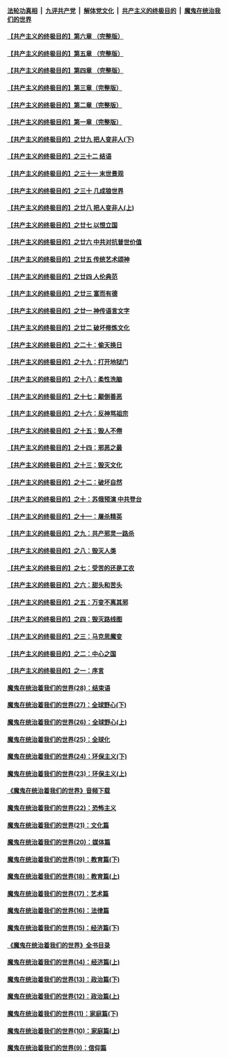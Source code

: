 ####  [法轮功真相](../../../../basic/blob/master/README.md?t=06101031) &nbsp;|&nbsp; [九评共产党](../../../../9ping.md/blob/master/README.md?t=06101031) &nbsp;|&nbsp; [解体党文化](../../../../jtdwh.md/blob/master/README.md?t=06101031)  &nbsp;|&nbsp; [共产主义的终极目的](../../../../gczydzjmd.md/blob/master/README.md?t=06101031) &nbsp;|&nbsp; [魔鬼在统治我们的世界](../../../../mgztzwmdsj.md/blob/master/README.md?t=06101031) 

#### [【共产主义的终极目的】第六章 （完整版）](../pages/nsc422/n11428913.md?t=06101031) 

#### [【共产主义的终极目的】第五章 （完整版）](../pages/nsc422/n11428912.md?t=06101031) 

#### [【共产主义的终极目的】第四章 （完整版）](../pages/nsc422/n11428907.md?t=06101031) 

#### [【共产主义的终极目的】第三章（完整版）](../pages/nsc422/n11428848.md?t=06101031) 

#### [【共产主义的终极目的】第二章（完整版）](../pages/nsc422/n11428831.md?t=06101031) 

#### [【共产主义的终极目的】第一章（完整版）](../pages/nsc422/n11417651.md?t=06101031) 

#### [【共产主义的终极目的】之廿九 把人变非人(下)](../pages/nsc422/n11344140.md?t=06101031) 

#### [【共产主义的终极目的】之三十二 结语](../pages/nsc422/n11360535.md?t=06101031) 

#### [【共产主义的终极目的】之三十一 末世景观](../pages/nsc422/n11351129.md?t=06101031) 

#### [【共产主义的终极目的】之三十 几成狼世界](../pages/nsc422/n11348280.md?t=06101031) 

#### [【共产主义的终极目的】之廿八 把人变非人(上)](../pages/nsc422/n11340492.md?t=06101031) 

#### [【共产主义的终极目的】之廿七 以恨立国](../pages/nsc422/n11336944.md?t=06101031) 

#### [【共产主义的终极目的】之廿六 中共对抗普世价值](../pages/nsc422/n11324785.md?t=06101031) 

#### [【共产主义的终极目的】之廿五 传统艺术颂神](../pages/nsc422/n11296396.md?t=06101031) 

#### [【共产主义的终极目的】之廿四 人伦典范](../pages/nsc422/n11296397.md?t=06101031) 

#### [【共产主义的终极目的】之廿三 富而有德](../pages/nsc422/n11283598.md?t=06101031) 

#### [【共产主义的终极目的】之廿一 神传语言文字](../pages/nsc422/n11263265.md?t=06101031) 

#### [【共产主义的终极目的】之廿二 破坏修炼文化](../pages/nsc422/n11245728.md?t=06101031) 

#### [【共产主义的终极目的】之二十：偷天换日](../pages/nsc422/n11238846.md?t=06101031) 

#### [【共产主义的终极目的】之十九：打开地狱门](../pages/nsc422/n11206376.md?t=06101031) 

#### [【共产主义的终极目的】之十八：柔性洗脑](../pages/nsc422/n11199994.md?t=06101031) 

#### [【共产主义的终极目的】之十七：颠倒善恶](../pages/nsc422/n11179782.md?t=06101031) 

#### [【共产主义的终极目的】之十六：反神骂祖宗](../pages/nsc422/n11166798.md?t=06101031) 

#### [【共产主义的终极目的】之十五：毁人不倦](../pages/nsc422/n11166792.md?t=06101031) 

#### [【共产主义的终极目的】之十四：邪恶之最](../pages/nsc422/n11150249.md?t=06101031) 

#### [【共产主义的终极目的】之十三：毁灭文化](../pages/nsc422/n11135227.md?t=06101031) 

#### [【共产主义的终极目的】之十二：破坏自然](../pages/nsc422/n11135214.md?t=06101031) 

#### [【共产主义的终极目的】之十：苏俄预演 中共登台](../pages/nsc422/n11118424.md?t=06101031) 

#### [【共产主义的终极目的】之十一：屠杀精英](../pages/nsc422/n11118442.md?t=06101031) 

#### [【共产主义的终极目的】之九：共产邪灵一路杀](../pages/nsc422/n11114139.md?t=06101031) 

#### [【共产主义的终极目的】之八：毁灭人类](../pages/nsc422/n11108503.md?t=06101031) 

#### [【共产主义的终极目的】之七：受苦的还是工农](../pages/nsc422/n11101809.md?t=06101031) 

#### [【共产主义的终极目的】之六：甜头和苦头](../pages/nsc422/n11096971.md?t=06101031) 

#### [【共产主义的终极目的】之五：万变不离其邪](../pages/nsc422/n11091285.md?t=06101031) 

#### [【共产主义的终极目的】之四：毁灭路线图](../pages/nsc422/n11086284.md?t=06101031) 

#### [【共产主义的终极目的】之三：马克思魔变](../pages/nsc422/n11061941.md?t=06101031) 

#### [【共产主义的终极目的】之二：中心之国](../pages/nsc422/n11047728.md?t=06101031) 

#### [【共产主义的终极目的】之一：序言](../pages/nsc422/n11086077.md?t=06101031) 

#### [魔鬼在统治着我们的世界(28)：结束语](../pages/nsc422/n10936246.md?t=06101031) 

#### [魔鬼在统治着我们的世界(27)：全球野心(下)](../pages/nsc422/n10928319.md?t=06101031) 

#### [魔鬼在统治着我们的世界(26)：全球野心(上)](../pages/nsc422/n10900318.md?t=06101031) 

#### [魔鬼在统治着我们的世界(25)：全球化](../pages/nsc422/n10788205.md?t=06101031) 

#### [魔鬼在统治着我们的世界(24)：环保主义(下)](../pages/nsc422/n10695307.md?t=06101031) 

#### [魔鬼在统治着我们的世界(23)：环保主义(上)](../pages/nsc422/n10688613.md?t=06101031) 

#### [《魔鬼在统治着我们的世界》音频下载](../pages/nsc422/n10635553.md?t=06101031) 

#### [魔鬼在统治着我们的世界(22)：恐怖主义](../pages/nsc422/n10614727.md?t=06101031) 

#### [魔鬼在统治着我们的世界(21)：文化篇](../pages/nsc422/n10597706.md?t=06101031) 

#### [魔鬼在统治着我们的世界(20)：媒体篇](../pages/nsc422/n10586579.md?t=06101031) 

#### [魔鬼在统治着我们的世界(19)：教育篇(下)](../pages/nsc422/n10564808.md?t=06101031) 

#### [魔鬼在统治着我们的世界(18)：教育篇(上)](../pages/nsc422/n10526970.md?t=06101031) 

#### [魔鬼在统治着我们的世界(17)：艺术篇](../pages/nsc422/n10499093.md?t=06101031) 

#### [魔鬼在统治着我们的世界(16)：法律篇](../pages/nsc422/n10485969.md?t=06101031) 

#### [魔鬼在统治着我们的世界(15)：经济篇(下)](../pages/nsc422/n10469975.md?t=06101031) 

#### [《魔鬼在统治着我们的世界》全书目录](../pages/nsc422/n10464261.md?t=06101031) 

#### [魔鬼在统治着我们的世界(14)：经济篇(上)](../pages/nsc422/n10457370.md?t=06101031) 

#### [魔鬼在统治着我们的世界(13)：政治篇(下)](../pages/nsc422/n10448270.md?t=06101031) 

#### [魔鬼在统治着我们的世界(12)：政治篇(上)](../pages/nsc422/n10444576.md?t=06101031) 

#### [魔鬼在统治着我们的世界(11)：家庭篇(下)](../pages/nsc422/n10440961.md?t=06101031) 

#### [魔鬼在统治着我们的世界(10)：家庭篇(上)](../pages/nsc422/n10435448.md?t=06101031) 

#### [魔鬼在统治着我们的世界(9)：信仰篇](../pages/nsc422/n10432159.md?t=06101031) 

